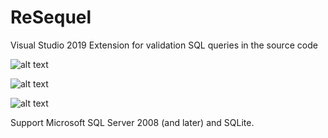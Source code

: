 # ReSequel
Visual Studio 2019 Extension for validation SQL queries in the source code

![alt text](https://github.com/lsoft/ReSequel/blob/master/demo0.png)

![alt text](https://github.com/lsoft/ReSequel/blob/master/demo1.png)

![alt text](https://github.com/lsoft/ReSequel/blob/master/demo2.png)


Support Microsoft SQL Server 2008 (and later) and SQLite.
